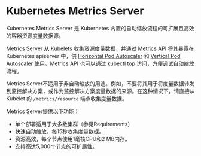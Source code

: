 # Kubernetes Metrics Server

Kubernetes Metrics Server 是 Kubernetes 内置的自动缩放流程的可扩展且高效的容器资源度量数据源。

Metrics Server 从 Kubelets 收集资源度量数据，并通过 [Metrics API](https://github.com/kubernetes/metrics) 将其暴露在 Kubernetes apiserver 中，供 [Horizontal Pod Autoscaler](https://kubernetes.io/docs/tasks/run-application/horizontal-pod-autoscale/) 和 [Vertical Pod Autoscaler](https://github.com/kubernetes/autoscaler/tree/master/vertical-pod-autoscaler/) 使用。Metrics API 也可以通过 kubectl top 访问，方便调试自动缩放流程。

Metrics Server不适用于非自动缩放的用途。例如，不要将其用于将度量数据转发到监控解决方案，或作为监控解决方案度量数据的来源。在这种情况下，请直接从 Kubelet 的 `/metrics/resource` 端点收集度量数据。

Metrics Server提供以下功能：

- 单个部署适用于大多数集群（参见Requirements）
- 快速自动缩放，每15秒收集度量数据。
- 资源高效，每个节点使用1毫核CPU和2 MB内存。
- 支持高达5,000个节点的可扩展性。
